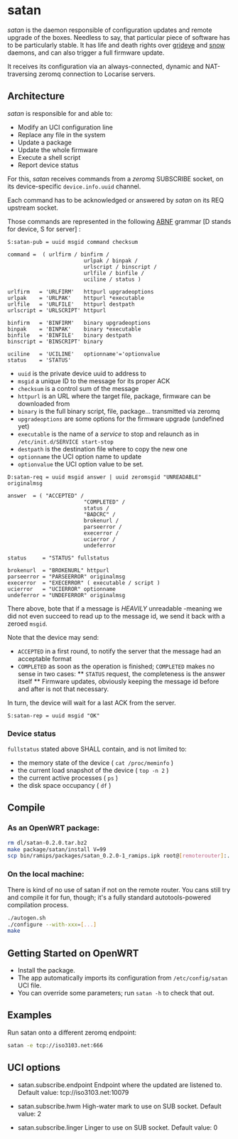 # satan

*satan* is the daemon responsible of configuration updates and remote upgrade of the boxes.
Needless to say, that particular piece of software has to be particularly stable.
It has life and death rights over [grideye](https://github.com/vperron/grideye) and [snow](https://github.com/vperron/snow) daemons, and can also trigger a full firmware update.

It receives its configuration via an always-connected, dynamic and NAT-traversing zeromq connection to Locarise servers.

## Architecture

*satan* is responsible for and able to:

* Modify an UCI configuration line
* Replace any file in the system
* Update a package
* Update the whole firmware
* Execute a shell script
* Report device status

For this, *satan* receives commands from a _zeromq_ SUBSCRIBE socket, on its device-specific `device.info.uuid` channel.

Each command has to be acknowledged or answered by *satan* on its REQ upstream socket.

Those commands are represented in the following [ABNF](http://www.ietf.org/rfc/rfc2234.txt) grammar [D stands for device, S for server] :

```
S:satan-pub = uuid msgid command checksum

command =  ( urlfirm / binfirm / 
						urlpak / binpak / 
						urlscript / binscript /
						urlfile / binfile /
						uciline / status )

urlfirm   = 'URLFIRM'   httpurl upgradeoptions
urlpak    = 'URLPAK'    httpurl *executable
urlfile   = 'URLFILE'   httpurl destpath
urlscript = 'URLSCRIPT' httpurl

binfirm   = 'BINFIRM'   binary upgradeoptions
binpak    = 'BINPAK'    binary *executable
binfile   = 'BINFILE'   binary destpath
binscript = 'BINSCRIPT' binary

uciline   = 'UCILINE'   optionname'='optionvalue
status    = 'STATUS'
```

* `uuid` is the private device uuid to address to
* `msgid` a unique ID to the message for its proper ACK
* `checksum` is a control sum of the message
* `httpurl` is an URL where the target file, package, firmware can be downloaded from
* `binary` is the full binary script, file, package... transmitted via zeromq
* `upgradeoptions` are some options for the firmware upgrade (undefined yet)
* `executable` is the name of a _service_ to stop and relaunch as in `/etc/init.d/SERVICE start-stop`
* `destpath` is the destination file where to copy the new one
* `optionname` the UCI option name to update
* `optionvalue` the UCI option value to be set.



```
D:satan-req = uuid msgid answer | uuid zeromsgid "UNREADABLE" originalmsg

answer  = ( "ACCEPTED" / 
						"COMPLETED" /
						status /
						"BADCRC" /
						brokenurl /
						parseerror /
						execerror /
						ucierror /
						undeferror

status     = "STATUS" fullstatus

brokenurl  = "BROKENURL" httpurl
parseerror = "PARSEERROR" originalmsg
execerror  = "EXECERROR" ( executable / script )
ucierror   = "UCIERROR" optionname
undeferror = "UNDEFERROR" originalmsg
```

There above, bote that if a message is _HEAVILY_ unreadable -meaning we did not even succeed
to read up to the message id, we send it back with a zeroed `msgid`.

Note that the device may send:
* `ACCEPTED` in a first round, to notify the server that the message had an acceptable format
* `COMPLETED` as soon as the operation is finished; `COMPLETED` makes no sense in two cases:
** `STATUS` request, the completeness is the answer itself
** Firmware updates, obviously keeping the message id before and after is not that necessary.

In turn, the device will wait for a last ACK from the server.

```
S:satan-rep = uuid msgid "OK"
```

### Device status

`fullstatus` stated above SHALL contain, and is not limited to:

* the memory state of the device ( `cat /proc/meminfo` )
* the current load snapshot of the device ( `top -n 2` )
* the current active processes ( `ps` ) 
* the disk space occupancy ( `df` )

## Compile

### As an OpenWRT package:

```bash
rm dl/satan-0.2.0.tar.bz2
make package/satan/install V=99
scp bin/ramips/packages/satan_0.2.0-1_ramips.ipk root@[remoterouter]:.
```

### On the local machine:

There is kind of no use of satan if not on the remote router.
You cans still try and compile it for fun, though; it's a fully standard autotools-powered compilation process.
```bash
./autogen.sh
./configure --with-xxx=[...]
make
```

## Getting Started on OpenWRT

* Install the package.
* The app automatically imports its configuration from `/etc/config/satan` UCI file.
* You can override some parameters; run  `satan -h` to check that out.

## Examples

Run satan onto a different zeromq endpoint:

```bash
satan -e tcp://iso3103.net:666
```

## UCI options

* satan.subscribe.endpoint
Endpoint where the updated are listened to.
Default value: tcp://iso3103.net:10079

* satan.subscribe.hwm
High-water mark to use on SUB socket.
Default value: 2

* satan.subscribe.linger
Linger to use on SUB socket.
Default value: 0
